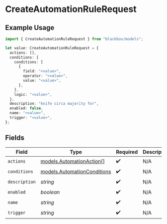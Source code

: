 # CreateAutomationRuleRequest

## Example Usage

```typescript
import { CreateAutomationRuleRequest } from "blackbox/models";

let value: CreateAutomationRuleRequest = {
  actions: [],
  conditions: {
    conditions: [
      {
        field: "<value>",
        operator: "<value>",
        value: "<value>",
      },
    ],
    logic: "<value>",
  },
  description: "knife circa majority for",
  enabled: false,
  name: "<value>",
  trigger: "<value>",
};
```

## Fields

| Field                                                            | Type                                                             | Required                                                         | Description                                                      |
| ---------------------------------------------------------------- | ---------------------------------------------------------------- | ---------------------------------------------------------------- | ---------------------------------------------------------------- |
| `actions`                                                        | [models.AutomationAction](../models/automationaction.md)[]       | :heavy_check_mark:                                               | N/A                                                              |
| `conditions`                                                     | [models.AutomationConditions](../models/automationconditions.md) | :heavy_check_mark:                                               | N/A                                                              |
| `description`                                                    | *string*                                                         | :heavy_check_mark:                                               | N/A                                                              |
| `enabled`                                                        | *boolean*                                                        | :heavy_check_mark:                                               | N/A                                                              |
| `name`                                                           | *string*                                                         | :heavy_check_mark:                                               | N/A                                                              |
| `trigger`                                                        | *string*                                                         | :heavy_check_mark:                                               | N/A                                                              |
